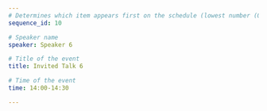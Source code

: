 ```yaml
---
# Determines which item appears first on the schedule (lowest number (0) appears first)
sequence_id: 10

# Speaker name
speaker: Speaker 6

# Title of the event
title: Invited Talk 6

# Time of the event
time: 14:00-14:30

---
```

